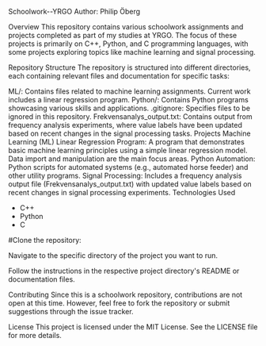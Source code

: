 Schoolwork--YRGO
Author: Philip Öberg

Overview
This repository contains various schoolwork assignments and projects completed as part of my studies at YRGO. The focus of these projects is primarily on C++, Python, and C programming languages, with some projects exploring topics like machine learning and signal processing.

Repository Structure
The repository is structured into different directories, each containing relevant files and documentation for specific tasks:

ML/: Contains files related to machine learning assignments. Current work includes a linear regression program.
Python/: Contains Python programs showcasing various skills and applications.
.gitignore: Specifies files to be ignored in this repository.
Frekvensanalys_output.txt: Contains output from frequency analysis experiments, where value labels have been updated based on recent changes in the signal processing tasks.
Projects
Machine Learning (ML)
Linear Regression Program: A program that demonstrates basic machine learning principles using a simple linear regression model. Data import and manipulation are the main focus areas.
Python
Automation: Python scripts for automated systems (e.g., automated horse feeder) and other utility programs.
Signal Processing: Includes a frequency analysis output file (Frekvensanalys_output.txt) with updated value labels based on recent changes in signal processing experiments.
Technologies Used
 - C++
 - Python
 - C

#Clone the repository:

Navigate to the specific directory of the project you want to run.

Follow the instructions in the respective project directory's README or documentation files.

Contributing
Since this is a schoolwork repository, contributions are not open at this time. However, feel free to fork the repository or submit suggestions through the issue tracker.

License
This project is licensed under the MIT License. See the LICENSE file for more details.
